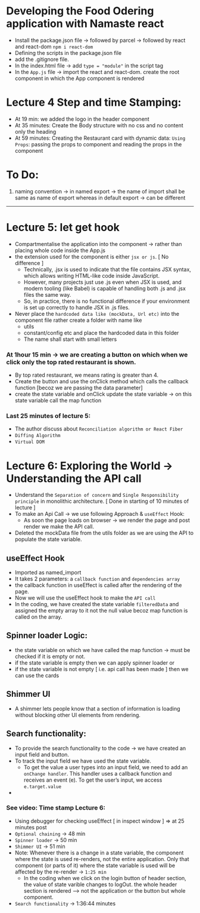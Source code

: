 # Developing the Food Odering application with Namaste react

- Install the package.json file -> followed by parcel -> followed by react and react-dom `npm i react-dom`
- Defining the scripts in the package.json file
- add the .gitignore file.
- In the index.html file -> add `type = "module"` in the script tag
- In the `App.js` file -> import the react and react-dom. create the root component in which the App component is rendered

# Lecture 4 Step and time Stamping:

- At 19 min: we added the logo in the header component
- At 35 minutes: Create the Body structure with no css and no content only the heading
- At 59 minutes: Creating the Restaurant card with dynamic data: `Using Props`: passing the props to component and reading the props in the component

# To Do:

1. naming convention -> in named export -> the name of import shall be same as name of export whereas in default export -> can be different

---

# Lecture 5: let get hook

- Compartmentalise the application into the component -> rather than placing whole code inside the App.js
- the extension used for the component is either `jsx or js`. [ No difference ]
  - Technically, .jsx is used to indicate that the file contains JSX syntax, which allows writing HTML-like code inside JavaScript.
  - However, many projects just use .js even when JSX is used, and modern tooling (like Babel) is capable of handling both .js and .jsx files the same way.
  - So, in practice, there is no functional difference if your environment is set up correctly to handle JSX in .js files.
- Never place the `hardcoded data like (mockData, Url etc)` into the component file rather create a folder with name like
  - utils
  - constant/config etc and place the hardcoded data in this folder
  - The name shall start with small letters

### At 1hour 15 min -> we are creating a button on which when we click only the top rated restaurant is shown.

- By top rated restaurant, we means rating is greater than 4.
- Create the button and use the onClick method which calls the callback function [becoz we are passing the data parameter]
- create the state variable and onClick update the state variable -> on this state variable call the map function

### Last 25 minutes of lecture 5:

- The author discuss about `Reconciliation algorithm or React Fiber`
- `Diffing Algorithm`
- `Virtual DOM`

# Lecture 6: Exploring the World -> Understanding the API call

- Understand the `Separation of concern` and `Single Responsibility principle` in monolithic architecture. [ Done in starting of 10 minutes of lecture ]
- To make an Api Call -> we use following Approach & `useEffect` Hook:
  - As soon the page loads on browser -> we render the page and post render we make the API call.
- Deleted the mockData file from the utils folder as we are using the API to populate the state variable.

## useEffect Hook

- Imported as named_import
- It takes 2 parameters: a `callback function` and `dependencies array`
- the callback function in useEffect is called after the rendering of the page.
- Now we will use the useEffect hook to make the `API call`
- In the coding, we have created the state variable `filteredData` and assigned the empty array to it not the null value becoz map function is called on the array.

## Spinner loader Logic:

- the state variable on which we have called the map function -> must be checked if it is empty or not.
- if the state variable is empty then we can apply spinner loader or
- if the state variable is not empty [ i.e. api call has been made ] then we can use the cards

## Shimmer UI

- A shimmer lets people know that a section of information is loading without blocking other UI elements from rendering.

## Search functionality:

- To provide the search functionality to the code -> we have created an input field and button.
- To track the input field we have used the state variable.
  - To get the value a user types into an input field, we need to add an `onChange handler`. This handler uses a callback function and receives an event (e). To get the user’s input, we access `e.target.value`
- 

### See video: Time stamp Lecture 6:

- Using debugger for checking useEffect [ in inspect window ] => at 25 minutes post
- `Optional chaining` -> 48 min
- `Spinner loader` -> 50 min
- `Shimmer UI` -> 51 min
- Note: Whenever there is a change in a state variable, the component where the state is used re-renders, not the entire application. Only that component (or parts of it) where the state variable is used will be affected by the re-render -> `1:25 min`
  - In the coding when we click on the login button of header section, the value of state varible changes to logOut. the whole header section is rendered --> not the application or the button but whole component.
- `Search functionality` -> 1:36:44 minutes
